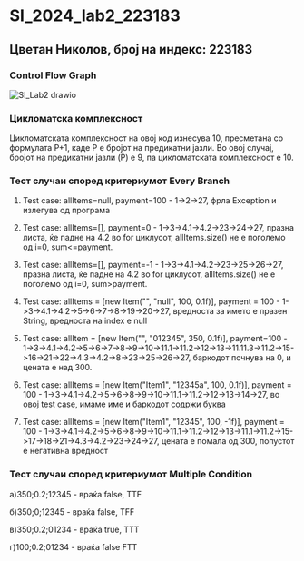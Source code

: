 # SI_2024_lab2_223183
## Цветан Николов, број на индекс: 223183
### Control Flow Graph 
![SI_Lab2 drawio](https://github.com/NikolowC/SI_2024_lab2_223183/assets/138394964/2454881e-1993-49a9-91aa-778c23f3171f)
### Цикломатска комплексност
Цикломатската комплексност на овој код изнесува 10, пресметана со формулата P+1, каде P е бројот на предикатни јазли. Во овој случај, бројот на предикатни јазли (P) е 9, па цикломатската комплексност е 10.
### Тест случаи според критериумот  Every Branch 
1. Test case: allItems=null,
   payment=100 - 1->2->27,
   фрла Exception и излегува од програма
   
2. Test case: allItems=[],
   payment=0 - 1->3->4.1->4.2->23->24->27,
   празна листа,
    ќе падне на 4.2 во for циклусот,
   allItems.size() не е поголемо од i=0, sum<=payment.

3. Test case: allItems=[],
   payment=-1 - 1->3->4.1->4.2->23->25->26->27,
   празна листа,
   ќе падне на 4.2 во for циклусот,
   allItems.size() не е поголемо од i=0, sum>payment.

4. Test case: allItems = [new Item("", "null", 100, 0.1f)],
   payment = 100 - 1->3->4.1->4.2->5->6->7->8->19->20->27,
   вредноста за името е празен String,
   вредноста на index е null

5. Test case: allItem = [new Item("", "012345", 350, 0.1f)],
   payment=100 - 1->3->4.1->4.2->5->6->7->8->9->10->11.1->11.2->12->13->11.11.3->11.2->15->16->21->22->4.3->4.2->8->23->25->26->27,
   баркодот почнува на 0, и цената е над 300.

6. Test case: allItems = [new Item("Item1", "12345a", 100, 0.1f)],
    payment = 100 - 1->3->4.1->4.2->5->6->8->9->10->11.1->11.2->12->13->14->27,
    во овој test case, имаме име и баркодот содржи буква

7. Test case: allItems = [new Item("Item1", "12345", 100, -1f)],
    payment = 100 - 1->3->4.1->4.2->5->6->8->9->10->11.1->11.2->12->13->11.1->11.2->15->17->18->21->4.3->4.2->23->24->27,
    цената е помала од 300,
    попустот е негативна вредност
### Тест случаи според критериумот Multiple Condition
а)350;0.2;12345 - враќа false, TTF

б)350;0;12345 - враќа false, TFF

в)350;0.2;01234 - враќа true, TTT

г)100;0.2;01234 - враќа false FTT

